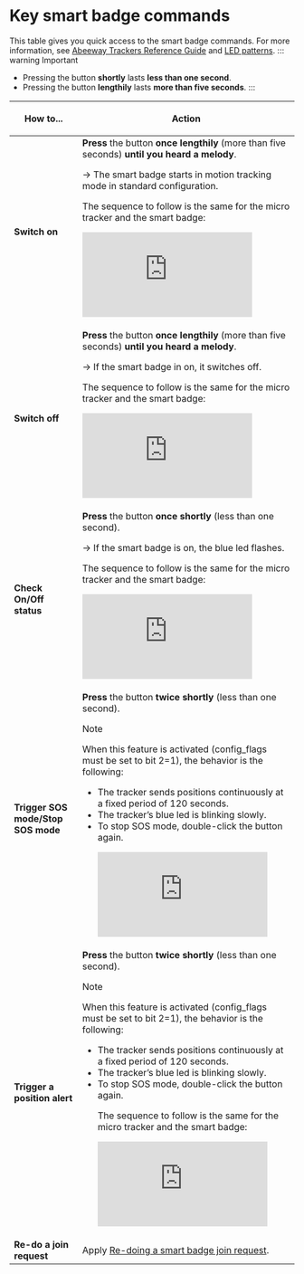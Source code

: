 # Key smart badge commands
This table gives you quick access to the smart badge commands. For more information, see [Abeeway Trackers Reference Guide](/D-Reference/DocLibrary_R/#abeeway-trackers) and [LED patterns](/D-Reference/DocLibrary_R/#abeeway-trackers).
::: warning Important
 * Pressing the button **shortly** lasts **less than one second**.
 * Pressing the button **lengthily** lasts **more than five seconds**.
:::
<html>
<table cellspacing="21">
    <colgroup>
        <col/>
        <col/>
    </colgroup>
    <thead>
    <tr>
        <th><strong>How to...</strong>
        </th>
        <th>
            <p>Action</p>
        </th>
    </tr>
    </thead>
    <tbody>
    <tr>
        <td><strong>Switch on</strong>
        </td>
        <td><strong>Press</strong> the button <strong>once lengthily</strong> (more than five seconds) <strong>until you
            heard a melody</strong>.<p>-&gt; The smart badge starts in motion tracking mode in standard
            configuration.</p>
            <p>The sequence to follow is the same for the micro tracker and the smart badge:</p>
            <p>
                <iframe class="youtube-player_0" src="https://www.youtube.com/embed/T9dfVbptpsM?" frameborder="0"
                        allowfullscreen="1" width="300px" height="150px"></iframe>
            </p>
        </td>
    </tr>
    <tr>
        <td><strong>Switch off</strong>
        </td>
        <td><strong>Press</strong> the button <strong>once lengthily</strong> (more than five seconds) <strong>until you
            heard a melody</strong>.<p>-&gt; If the smart badge in on, it switches off.</p>
            <p>The sequence to follow is the same for the micro tracker and the smart badge:</p>
            <p>
                <iframe class="youtube-player_0" src="https://www.youtube.com/embed/gNtn3KRglrU?" frameborder="0"
                        allowfullscreen="1" width="300px" height="150px"></iframe>
            </p>
        </td>
    </tr>
    <tr>
        <td><strong>Check On/Off status</strong>
        </td>
        <td class="TableStyle-Alternate-Row-Color-BodyD-Column1-Body1"><strong>Press</strong> the button <strong>once
            shortly</strong> (less than one second).<p>-&gt; If the smart badge is on, the blue led flashes.</p>
            <p>The sequence to follow is the same for the micro tracker and the smart badge:</p>
            <p>
                <iframe class="youtube-player_0" src="https://www.youtube.com/embed/0b3yLGs_4Gw?" frameborder="0"
                        allowfullscreen="1" width="300px" height="150px"></iframe>
            </p>
        </td>
    </tr>
    <tr>
        <td><strong>Trigger SOS mode/Stop SOS mode</strong>
        </td>
        <td><strong>Press</strong> the button <strong>twice shortly</strong> (less than one second).
            <div class="custom-block tip">
                <p class="custom-block-title">Note</p>
                <p>When this feature is activated (<span class="CodeInline">config_flags</span>
                    must be set to <span class="CodeInline">bit 2=1</span>), the behavior is the following:</p>
                <ul>
                    <li>
                        The tracker sends positions continuously at a fixed period of 120 seconds.
                    </li>
                    <li>
                        The tracker’s blue led is blinking slowly.
                    </li>
                    <li>
                        To stop SOS mode, double-click the button again.
                    </li>
                    <p>
                        <iframe class="youtube-player_0" src="https://www.youtube.com/embed/HgsMfytTue4?" frameborder="0"
                                allowfullscreen="1" width="300px" height="150px"></iframe>
                    </p>
                </ul>
            </div>
        </td>
    </tr>
    <tr>
        <td><strong>Trigger a position alert</strong>
        </td>
        <td><strong>Press</strong> the button <strong>twice shortly</strong> (less than one second).
            <div class="custom-block tip">
                <p class="custom-block-title">Note</p>
                <p> When this feature is activated (<span class="CodeInline">config_flags</span>
                    must be set to <span class="CodeInline">bit 2=1</span>), the behavior is the following:</p>
                <ul>
                    <li>
                        The tracker sends positions continuously at a fixed period of 120 seconds.
                    </li>
                    <li>
                        The tracker’s blue led is blinking slowly.
                    </li>
                    <li>
                        To stop SOS mode, double-click the button again.
                    </li>
                    <p>The sequence to follow is the same for the micro tracker and the smart badge:</p>
                    <p>
                        <iframe class="youtube-player_0" src="https://www.youtube.com/embed/7BAg7XF2jyk?" frameborder="0"
                                allowfullscreen="1" width="300px" height="150px"></iframe>
                    </p>
                </ul>
            </div>
        </td>
    </tr>
    <tr>
        <td><strong>Re-do a join request</strong>
        </td>
        <td>Apply <a href="/C-Procedure-Topics/ReDoJoinRequestSB_T/" class="MCXref xref">Re-doing a smart badge
            join request</a>.
        </td>
    </tr>
    </tbody>
</table>
</html>